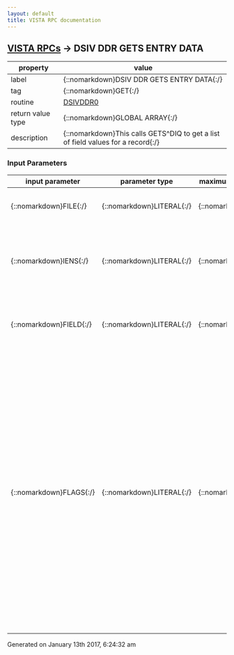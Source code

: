 ```yaml
---
layout: default
title: VISTA RPC documentation
---
```




## [VISTA RPCs](TableOfContent.md) &#8594; DSIV DDR GETS ENTRY DATA 

 property | value 
--- | --- 
 label | {::nomarkdown}DSIV DDR GETS ENTRY DATA{:/}
 tag | {::nomarkdown}GET{:/}
 routine | [DSIVDDR0](http://code.osehra.org/dox/Routine_DSIVDDR0_source.html)
 return value type | {::nomarkdown}GLOBAL ARRAY{:/}
 description | {::nomarkdown}This calls GETS^DIQ to get a list of field values for a record{:/}

### Input Parameters

| input parameter | parameter type | maximum data length | required | description | 
| --- | --- | --- | --- | --- | 
| {::nomarkdown}FILE{:/} | {::nomarkdown}LITERAL{:/} | {::nomarkdown}20{:/} | {::nomarkdown}true{:/} | {::nomarkdown}This is the number of the file in which you wish to search.{:/} | 
| {::nomarkdown}IENS{:/} | {::nomarkdown}LITERAL{:/} | {::nomarkdown}20{:/} | {::nomarkdown}true{:/} | {::nomarkdown}This is the IENS for the search. See the instructions on constructing an IENS in the FileMan Programmer's Manual{:/} | 
| {::nomarkdown}FIELD{:/} | {::nomarkdown}LITERAL{:/} | {::nomarkdown}250{:/} | {::nomarkdown}true{:/} | {::nomarkdown}This is an ^ (or \;\) delimited list of field numbers to return from the entry identified in IENS{:/} | 
| {::nomarkdown}FLAGS{:/} | {::nomarkdown}LITERAL{:/} | {::nomarkdown}20{:/} | {::nomarkdown}true{:/} | {::nomarkdown} This is a string containing up to 3 characters that will modify how FileMan presents the results of this operation:         E: Return data in external format        I: Return data in internal format         N: Do NOT return null values - not to be used by DSS GUI        R: Resolves field numbers to field names        W: Input field is a word processing field  If the W flag is passed, then this call expects that the Field parameter will have a single field number only.  The W flag must be sent by itself.  It cannot be combined with other flags.  W introduced 12/9/2003.{:/} | 




 Generated on January 13th 2017, 6:24:32 am